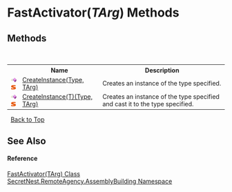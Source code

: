 # FastActivator(*TArg*) Methods
 


## Methods
&nbsp;<table><tr><th></th><th>Name</th><th>Description</th></tr><tr><td>![Public method](media/pubmethod.gif "Public method")![Static member](media/static.gif "Static member")</td><td><a href="M_SecretNest_RemoteAgency_AssemblyBuilding_FastActivator_1_CreateInstance">CreateInstance(Type, TArg)</a></td><td>
Creates an instance of the type specified.</td></tr><tr><td>![Public method](media/pubmethod.gif "Public method")![Static member](media/static.gif "Static member")</td><td><a href="M_SecretNest_RemoteAgency_AssemblyBuilding_FastActivator_1_CreateInstance__1">CreateInstance(T)(Type, TArg)</a></td><td>
Creates an instance of the type specified and cast it to the type specified.</td></tr></table>&nbsp;
<a href="#fastactivator(*targ*)-methods">Back to Top</a>

## See Also


#### Reference
<a href="T_SecretNest_RemoteAgency_AssemblyBuilding_FastActivator_1">FastActivator(TArg) Class</a><br /><a href="N_SecretNest_RemoteAgency_AssemblyBuilding">SecretNest.RemoteAgency.AssemblyBuilding Namespace</a><br />